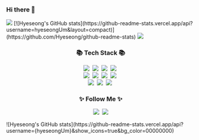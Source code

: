### Hi there 👋
<img src="https://capsule-render.vercel.app/api?type=slice&color=FFD8D8&height=300&section=header&text=HyeseongUm&fontSize=90&fontColor=353535"/>
[![Hyeseong's GitHub stats](https://github-readme-stats.vercel.app/api?username=hyeseongUm&layout=compact)](https://github.com/Hyeseong/github-readme-stats)
<a href="https://seong-ee.tistory.com/" target="_blank"><img src="https://img.shieds.io/badge/Tstory-E3C4FF?style=뱃지모양&logo=#000000&logoColor=로고색상"/></a>

<!--
**hyeseongUm/hyeseongUm** is a ✨ _special_ ✨ repository because its `README.md` (this file) appears on your GitHub profile.

Here are some ideas to get you started:

- 🔭 I’m currently working on ...
- 🌱 I’m currently learning ...
- 👯 I’m looking to collaborate on ...
- 🤔 I’m looking for help with ...
- 💬 Ask me about ...
- 📫 How to reach me: ...
- 😄 Pronouns: ...
- ⚡ Fun fact: ...
-->
<h3 align="center">📚 Tech Stack 📚</h3>
<p align="center">
  <img src="https://img.shields.io/badge/Java-007396?style=flat-square&logo=Java&logoColor=white"/></a>&nbsp
  <img src="https://img.shields.io/badge/Python-3766AB?style=flat-square&logo=Python&logoColor=white"/></a>&nbsp 
  <img src="https://img.shields.io/badge/Jsp-232F3E?style=flat-square&logo=Jsp&logoColor=white"/></a>&nbsp 
  <img src="https://img.shields.io/badge/Javascript-ffb13b?style=flat-square&logo=javascript&logoColor=white"/></a>&nbsp 
  <br>
  <img src="https://img.shields.io/badge/Spring-6DB33F?style=flat-square&logo=Spring&logoColor=white"/></a>&nbsp
  <img src="https://img.shields.io/badge/SpringBoot-6DB33F?style=flat-square&logo=SpringBoot&logoColor=white"/></a>&nbsp 
  <img src="https://img.shields.io/badge/Node.js-339933?style=flat-square&logo=Node.js&logoColor=white"/></a>&nbsp
  <img src="https://img.shields.io/badge/React-000000?style=flat-square&logo=React&logoColor=white"/></a>&nbsp
  <br>
  <img src="https://img.shields.io/badge/MariaDB-E6B91E?style=flat-square&logo=MariaDB&logoColor=white"/></a>&nbsp  
  <img src="https://img.shields.io/badge/HTML-2496ED?style=flat-square&logo=HTML&logoColor=white"/></a>&nbsp 
  <img src="https://img.shields.io/badge/css-D24939?style=flat-square&logo=css&logoColor=white"/></a>&nbsp 
</p>

<h3 align="center">✨ Follow Me ✨</h3>
<p align="center">
  <a href="https://www.instagram.com/hyeseong_ee/"><img src="https://img.shields.io/badge/Instagram-E4405F?style=flat-square&logo=Instagram&logoColor=white&link=https://www.instagram.com/pretzel_2m3/"/></a>&nbsp
  <a href="mailto:5391nks@naver.com"><img src="https://img.shields.io/badge/Naver-d14836?style=flat-square&logo=Naver&logoColor=white&link=kimhyein7110@gmail.com"/></a>
</p>
![Hyeseong's GitHub stats](https://github-readme-stats.vercel.app/api?username={hyeseongUm}&show_icons=true&bg_color=00000000)
